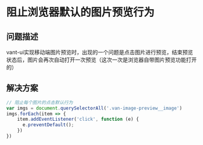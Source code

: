 # 阻止浏览器默认的图片预览行为

## 问题描述

vant-ui实现移动端图片预览时，出现的一个问题是点击图片进行预览，结束预览状态后，图片会再次自动打开一次预览（这次一次是浏览器自带图片预览功能打开的）

## 解决方案

```js
// 阻止每个图片的点击默认行为
var imgs = document.querySelectorAll('.van-image-preview__image')
imgs.forEach(item => {
    item.addEventListener('click', function (e) {
      e.preventDefault();
    })
})
```

